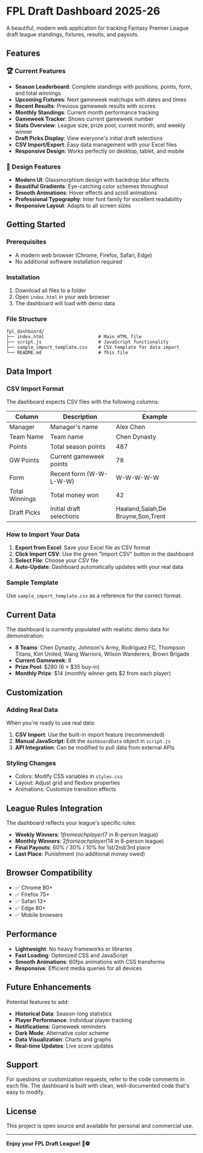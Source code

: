 # FPL Draft Dashboard 2025-26

A beautiful, modern web application for tracking Fantasy Premier League draft league standings, fixtures, results, and payouts.

## Features

### 🏆 Current Features
- **Season Leaderboard**: Complete standings with positions, points, form, and total winnings
- **Upcoming Fixtures**: Next gameweek matchups with dates and times
- **Recent Results**: Previous gameweek results with scores
- **Monthly Standings**: Current month performance tracking
- **Gameweek Tracker**: Shows current gameweek number
- **Stats Overview**: League size, prize pool, current month, and weekly winner
- **Draft Picks Display**: View everyone's initial draft selections
- **CSV Import/Export**: Easy data management with your Excel files
- **Responsive Design**: Works perfectly on desktop, tablet, and mobile

### 🎨 Design Features
- **Modern UI**: Glassmorphism design with backdrop blur effects
- **Beautiful Gradients**: Eye-catching color schemes throughout
- **Smooth Animations**: Hover effects and scroll animations
- **Professional Typography**: Inter font family for excellent readability
- **Responsive Layout**: Adapts to all screen sizes

## Getting Started

### Prerequisites
- A modern web browser (Chrome, Firefox, Safari, Edge)
- No additional software installation required

### Installation
1. Download all files to a folder
2. Open `index.html` in your web browser
3. The dashboard will load with demo data

### File Structure
```
fpl_dashboard/
├── index.html                    # Main HTML file
├── script.js                     # JavaScript functionality
├── sample_import_template.csv    # CSV template for data import
└── README.md                     # This file
```

## Data Import

### CSV Import Format
The dashboard expects CSV files with the following columns:

| Column | Description | Example |
|--------|-------------|---------|
| Manager | Manager's name | Alex Chen |
| Team Name | Team name | Chen Dynasty |
| Points | Total season points | 487 |
| GW Points | Current gameweek points | 78 |
| Form | Recent form (W-W-L-W-W) | W-W-W-W-W |
| Total Winnings | Total money won | 42 |
| Draft Picks | Initial draft selections | Haaland,Salah,De Bruyne,Son,Trent |

### How to Import Your Data
1. **Export from Excel**: Save your Excel file as CSV format
2. **Click Import CSV**: Use the green "Import CSV" button in the dashboard
3. **Select File**: Choose your CSV file
4. **Auto-Update**: Dashboard automatically updates with your real data

### Sample Template
Use `sample_import_template.csv` as a reference for the correct format.

## Current Data

The dashboard is currently populated with realistic demo data for demonstration:

- **8 Teams**: Chen Dynasty, Johnson's Army, Rodriguez FC, Thompson Titans, Kim United, Wang Warriors, Wilson Wanderers, Brown Brigade
- **Current Gameweek**: 8
- **Prize Pool**: $280 (8 × $35 buy-in)
- **Monthly Prize**: $14 (monthly winner gets $2 from each player)

## Customization

### Adding Real Data
When you're ready to use real data:

1. **CSV Import**: Use the built-in import feature (recommended)
2. **Manual JavaScript**: Edit the `dashboardData` object in `script.js`
3. **API Integration**: Can be modified to pull data from external APIs

### Styling Changes
- Colors: Modify CSS variables in `styles.css`
- Layout: Adjust grid and flexbox properties
- Animations: Customize transition effects

## League Rules Integration

The dashboard reflects your league's specific rules:

- **Weekly Winners**: $1 from each player ($7 in 8-person league)
- **Monthly Winners**: $2 from each player ($14 in 8-person league)
- **Final Payouts**: 60% / 30% / 10% for 1st/2nd/3rd place
- **Last Place**: Punishment (no additional money owed)

## Browser Compatibility

- ✅ Chrome 80+
- ✅ Firefox 75+
- ✅ Safari 13+
- ✅ Edge 80+
- ✅ Mobile browsers

## Performance

- **Lightweight**: No heavy frameworks or libraries
- **Fast Loading**: Optimized CSS and JavaScript
- **Smooth Animations**: 60fps animations with CSS transforms
- **Responsive**: Efficient media queries for all devices

## Future Enhancements

Potential features to add:
- **Historical Data**: Season-long statistics
- **Player Performance**: Individual player tracking
- **Notifications**: Gameweek reminders
- **Dark Mode**: Alternative color scheme
- **Data Visualization**: Charts and graphs
- **Real-time Updates**: Live score updates

## Support

For questions or customization requests, refer to the code comments in each file. The dashboard is built with clean, well-documented code that's easy to modify.

## License

This project is open source and available for personal and commercial use.

---

**Enjoy your FPL Draft League! 🎯⚽**
